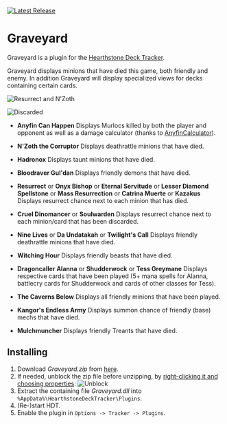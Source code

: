 [![Latest Release](https://img.shields.io/github/release-pre/RedHatter/Graveyard.svg)](https://github.com/RedHatter/Graveyard/releases)

# Graveyard
Graveyard is a plugin for the [Hearthstone Deck Tracker](https://github.com/HearthSim/Hearthstone-Deck-Tracker).

Graveyard displays minions that have died this game, both friendly and enemy. In addition Graveyard will display specialized views for decks containing certain cards.

![Resurrect and N'Zoth](images/resurrect.png?raw=true)

![Discarded](images/discarded.png?raw=true)

* **Anyfin Can Happen**
Displays Murlocs killed by both the player and opponent as well as a damage calculator (thanks to [AnyfinCalculator](https://github.com/ericBG/AnyfinCalculator)).

* **N'Zoth the Corruptor**
Displays deathrattle minions that have died.

* **Hadronox**
Displays taunt minions that have died.

* **Bloodraver Gul'dan**
Displays friendly demons that have died.

* **Resurrect** or **Onyx Bishop** or **Eternal Servitude** or **Lesser Diamond Spellstone** or  **Mass Resurrection** or **Catrina Muerte** or **Kazakus**
Displays resurrect chance next to each minion that has died.

* **Cruel Dinomancer** or **Soulwarden**
Displays resurrect chance next to each minion/card that has been discarded.

* **Nine Lives** or **Da Undatakah** or **Twilight's Call**
Displays friendly deathrattle minions that have died.

* **Witching Hour**
Displays friendly beasts that have died.

* **Dragoncaller Alanna** or **Shudderwock** or **Tess Greymane**
Displays respective cards that have been played (5+ mana spells for Alanna, battlecry cards for Shudderwock and cards of other classes for Tess).

* **The Caverns Below**
Displays all friendly minions that have been played.

* **Kangor's Endless Army**
Displays summon chance of friendly (base) mechs that have died.

* **Mulchmuncher**
Displays friendly Treants that have died.

## Installing
1. Download *Graveyard.zip* from [here](https://github.com/RedHatter/Graveyard/releases).
2. If needed, unblock the zip file before unzipping, by [right-clicking it and choosing properties](http://blogs.msdn.com/b/delay/p/unblockingdownloadedfile.aspx):
![Unblock](images/unblock.png?raw=true)
3. Extract the containing file *Graveyard.dll* into `%AppData%\HearthstoneDeckTracker\Plugins`.
4. (Re-)start HDT.
5. Enable the plugin in `Options -> Tracker -> Plugins`.

